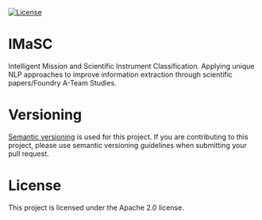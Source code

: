 [![License](https://img.shields.io/badge/License-Apache%202.0-blue.svg)](https://opensource.org/licenses/Apache-2.0)


# IMaSC
Intelligent Mission and Scientific Instrument Classification. Applying unique NLP approaches to improve information extraction through scientific papers/Foundry A-Team Studies.

# Versioning
[Semantic versioning](https://semver.org/) is used for this project. If you are contributing to this project, please use semantic versioning guidelines when submitting your pull request.

# License
This project is licensed under the Apache 2.0 license.
